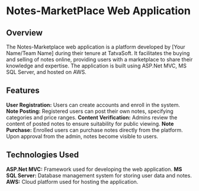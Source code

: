 # Notes-MarketPlace Web Application

## Overview
The Notes-Marketplace web application is a platform developed by [Your Name/Team Name] during their tenure at TatvaSoft. It facilitates the buying and selling of notes online, providing users with a marketplace to share their knowledge and expertise. The application is built using ASP.Net MVC, MS SQL Server, and hosted on AWS.

## Features
**User Registration:** Users can create accounts and enroll in the system.
**Note Posting:** Registered users can post their own notes, specifying categories and price ranges.
**Content Verification:** Admins review the content of posted notes to ensure suitability for public viewing.
**Note Purchase:** Enrolled users can purchase notes directly from the platform. Upon approval from the admin, notes become visible to users.

## Technologies Used
**ASP.Net MVC:** Framework used for developing the web application.
**MS SQL Server:** Database management system for storing user data and notes.
**AWS:** Cloud platform used for hosting the application.
